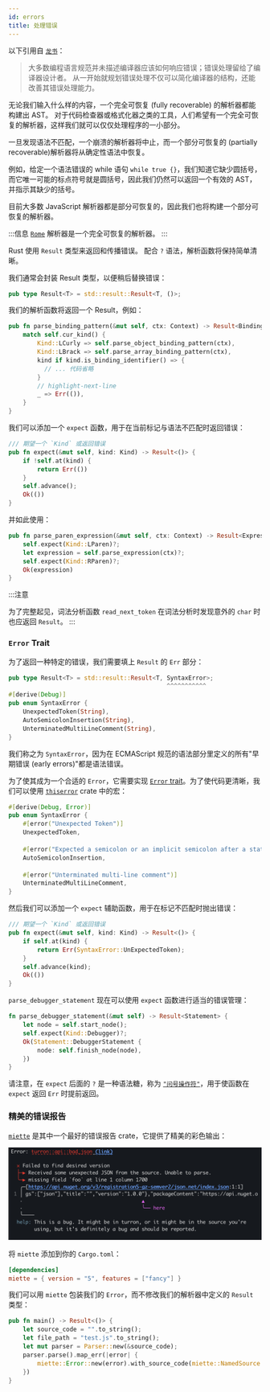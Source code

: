 ```yaml
---
id: errors
title: 处理错误
---
```


以下引用自 [`龙书`](HTTPS://www.amazon.com/Compilers-Principles-Techniques-Tools-2nd/dp/0321486811)：

> 大多数编程语言规范并未描述编译器应该如何响应错误；错误处理留给了编译器设计者。
> 从一开始就规划错误处理不仅可以简化编译器的结构，还能改善其错误处理能力。

无论我们输入什么样的内容，一个完全可恢复 (fully recoverable) 的解析器都能构建出 AST。
对于代码检查器或格式化器之类的工具，人们希望有一个完全可恢复的解析器，这样我们就可以仅仅处理程序的一小部分。

一旦发现语法不匹配，一个崩溃的解析器将中止，而一个部分可恢复的 (partially recoverable)解析器将从确定性语法中恢复。

例如，给定一个语法错误的 while 语句 `while true {}`，我们知道它缺少圆括号，而它唯一可能的标点符号就是圆括号，因此我们仍然可以返回一个有效的 AST，并指示其缺少的括号。

目前大多数 JavaScript 解析器都是部分可恢复的，因此我们也将构建一个部分可恢复的解析器。

:::信息
[`Rome`](HTTPS://github.com/rome/tools) 解析器是一个完全可恢复的解析器。
:::

Rust 使用 `Result` 类型来返回和传播错误。
配合 `?` 语法，解析函数将保持简单清晰。

我们通常会封装 Result 类型，以便稍后替换错误：

```rust
pub type Result<T> = std::result::Result<T, ()>;
```

我们的解析函数将返回一个 Result，例如：

```rust
pub fn parse_binding_pattern(&mut self, ctx: Context) -> Result<BindingPattern<'a>> {
    match self.cur_kind() {
        Kind::LCurly => self.parse_object_binding_pattern(ctx),
        Kind::LBrack => self.parse_array_binding_pattern(ctx),
        kind if kind.is_binding_identifier() => {
          // ... 代码省略
        }
        // highlight-next-line
        _ => Err(()),
    }
}
```

我们可以添加一个 `expect` 函数，用于在当前标记与语法不匹配时返回错误：

```rust
/// 期望一个 `Kind` 或返回错误
pub fn expect(&mut self, kind: Kind) -> Result<()> {
    if !self.at(kind) {
        return Err(())
    }
    self.advance();
    Ok(())
}
```

并如此使用：

```rust
pub fn parse_paren_expression(&mut self, ctx: Context) -> Result<Expression> {
    self.expect(Kind::LParen)?;
    let expression = self.parse_expression(ctx)?;
    self.expect(Kind::RParen)?;
    Ok(expression)
}
```

:::注意

为了完整起见，词法分析函数 `read_next_token` 在词法分析时发现意外的 `char` 时也应返回 `Result`。
:::

### `Error` Trait

为了返回一种特定的错误，我们需要填上 `Result` 的 `Err` 部分：

```rust
pub type Result<T> = std::result::Result<T, SyntaxError>;
                                            ^^^^^^^^^^^
#[derive(Debug)]
pub enum SyntaxError {
    UnexpectedToken(String),
    AutoSemicolonInsertion(String),
    UnterminatedMultiLineComment(String),
}
```

我们称之为 `SyntaxError`，因为在 ECMAScript 规范的语法部分里定义的所有"早期错误 (early errors)"都是语法错误。

为了使其成为一个合适的 `Error`，它需要实现 [`Error` trait](HTTPS://doc.rust-lang.org/std/error/trait.Error.html)。为了使代码更清晰，我们可以使用 [`thiserror`](HTTPS://docs.rs/thiserror/latest/thiserror) crate 中的宏：

```rust
#[derive(Debug, Error)]
pub enum SyntaxError {
    #[error("Unexpected Token")]
    UnexpectedToken,

    #[error("Expected a semicolon or an implicit semicolon after a statement, but found none")]
    AutoSemicolonInsertion,

    #[error("Unterminated multi-line comment")]
    UnterminatedMultiLineComment,
}
```

然后我们可以添加一个 `expect` 辅助函数，用于在标记不匹配时抛出错误：

```rust
/// 期望一个 `Kind` 或返回错误
pub fn expect(&mut self, kind: Kind) -> Result<()> {
    if self.at(kind) {
        return Err(SyntaxError::UnExpectedToken);
    }
    self.advance(kind);
    Ok(())
}
```

`parse_debugger_statement` 现在可以使用 `expect` 函数进行适当的错误管理：

```rust
fn parse_debugger_statement(&mut self) -> Result<Statement> {
    let node = self.start_node();
    self.expect(Kind::Debugger)?;
    Ok(Statement::DebuggerStatement {
        node: self.finish_node(node),
    })
}
```

请注意，在 `expect` 后面的 `?` 是一种语法糖，称为 [`"问号操作符"`](HTTPS://doc.rust-lang.org/book/ch09-02-recoverable-errors-with-result.html#a-shortcut-for-propagating-errors-the--operator)，用于使函数在 `expect` 返回 `Err` 时提前返回。

### 精美的错误报告

[`miette`](HTTPS://docs.rs/miette/latest/miette) 是其中一个最好的错误报告 crate，它提供了精美的彩色输出：

![`miette`](HTTPS://raw.githubusercontent.com/zkat/miette/main/images/serde_json.png)

将 `miette` 添加到你的 `Cargo.toml`：

```toml
[dependencies]
miette = { version = "5", features = ["fancy"] }
```

我们可以用 `miette` 包装我们的 `Error`，而不修改我们的解析器中定义的 `Result` 类型：

```rust
pub fn main() -> Result<()> {
    let source_code = "".to_string();
    let file_path = "test.js".to_string();
    let mut parser = Parser::new(&source_code);
    parser.parse().map_err(|error| {
        miette::Error::new(error).with_source_code(miette::NamedSource::new(file_path, source_code))
    })
}
```
